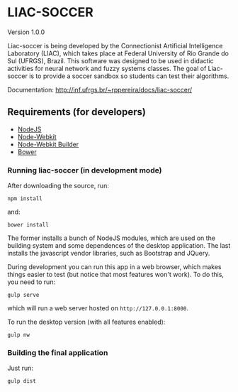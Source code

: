 # LIAC-SOCCER

Version 1.0.0

Liac-soccer is being developed by the Connectionist Artificial Intelligence Laboratory (LIAC), which takes place at Federal University of Rio Grande do Sul (UFRGS), Brazil. This software was designed to be used in didactic activities for neural network and fuzzy systems classes. The goal of Liac-soccer is to provide a soccer sandbox so students can test their algorithms.

Documentation: http://inf.ufrgs.br/~rppereira/docs/liac-soccer/


## Requirements (for developers)

- [NodeJS](https://nodejs.org)
- [Node-Webkit](http://nwjs.io)
- [Node-Webkit Builder](https://github.com/nwjs/nw-builder)
- [Bower](http://bower.io)

### Running liac-soccer (in development mode)

After downloading the source, run:

    npm install

and:

    bower install

The former installs a bunch of NodeJS modules, which are used on the building system and some dependences of the desktop application. The last installs the javascript vendor libraries, such as Bootstrap and JQuery.

During development you can run this app in a web browser, which makes things easier to test (but notice that most features won't work). To do this, you need to run:

    gulp serve

which will run a web server hosted on `http://127.0.0.1:8000`.

To run the desktop version (with all features enabled):

    gulp nw

### Building the final application

Just run:

    gulp dist
